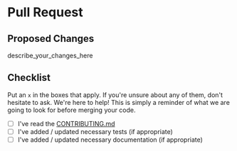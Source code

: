 # Pull Request

## Proposed Changes

describe_your_changes_here

## Checklist

Put an `x` in the boxes that apply. If you're unsure about any of them, don't
hesitate to ask. We're here to help! This is simply a reminder of what we are
going to look for before merging your code.

- [ ] I've read the [CONTRIBUTING.md](../blob/master/docs/CONTRIBUTING.md)
- [ ] I've added / updated necessary tests (if appropriate)
- [ ] I've added / updated necessary documentation (if appropriate)
